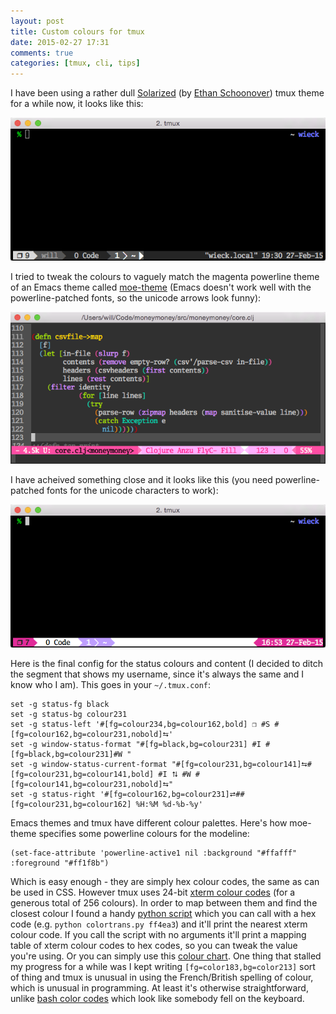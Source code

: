 ```yaml
---
layout: post
title: Custom colours for tmux
date: 2015-02-27 17:31
comments: true
categories: [tmux, cli, tips]
---
```


I have been using a rather dull [Solarized][] (by
[Ethan Schoonover][]) tmux theme for a while now<!--more-->, it looks like this:

<img src="/images/tmux-solarized.png" class="extrawide">

I tried to tweak the colours to vaguely match the magenta powerline theme of an
Emacs theme called [moe-theme][] (Emacs doesn't work well with the
powerline-patched fonts, so the unicode arrows look funny):

<img src="/images/emacs-moe-theme.png" class="extrawide">

I have acheived something close and it looks like this (you need
powerline-patched fonts for the unicode characters to work):

<img src="/images/tmux-magenta.png" class="extrawide">

Here is the final config for the status colours and content (I decided
to ditch the segment that shows my username, since it's always the
same and I know who I am). This goes in your `~/.tmux.conf`:

```
set -g status-fg black
set -g status-bg colour231
set -g status-left '#[fg=colour234,bg=colour162,bold] ❐ #S #[fg=colour162,bg=colour231,nobold]⮀'
set -g window-status-format "#[fg=black,bg=colour231] #I #[fg=black,bg=colour231]#W "
set -g window-status-current-format "#[fg=colour231,bg=colour141]⮀#[fg=colour231,bg=colour141,bold] #I ⮁ #W #[fg=colour141,bg=colour231,nobold]⮀"
set -g status-right '#[fg=colour162,bg=colour231]⮂##[fg=colour231,bg=colour162] %H:%M %d-%b-%y'
```

Emacs themes and tmux have different colour palettes. Here's how
moe-theme specifies some powerline colours for the modeline:

```elisp
(set-face-attribute 'powerline-active1 nil :background "#ffafff" :foreground "#ff1f8b")
```

Which is easy enough - they are simply hex colour codes, the same as
can be used in CSS. However tmux uses 24-bit [xterm colour codes][]
(for a generous total of 256 colours). In order to map between them
and find the closest colour I found a handy [python script][] which
you can call with a hex code (e.g. `python colortrans.py ff4ea3`) and
it'll print the nearest xterm colour code. If you call the script with
no arguments it'll print a mapping table of xterm colour codes to hex
codes, so you can tweak the value you're using. Or you can simply use
this [colour chart][]. One thing that stalled my progress for a while
was I kept writing `[fg=color183,bg=color213]` sort of thing and tmux
is unusual in using the French/British spelling of colour, which is
unusual in programming. At least it's otherwise straightforward,
unlike [bash color codes][] which look like somebody fell on the keyboard.

[moe-theme]: https://github.com/kuanyui/moe-theme.el
[Solarized]: http://ethanschoonover.com/solarized
[Ethan Schoonover]: http://observer.com/2015/02/meet-the-man-behind-solarized-the-most-important-color-scheme-in-computer-history/
[python script]: https://gist.github.com/MicahElliott/719710
[colour chart]: http://www.calmar.ws/vim/256-xterm-24bit-rgb-color-chart.html
[xterm colour codes]: http://jonasjacek.github.io/colors/
[bash color codes]: https://wiki.archlinux.org/index.php/Color_Bash_Prompt#List_of_colors_for_prompt_and_Bash
